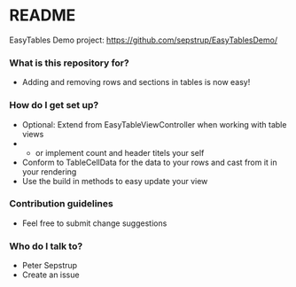 # README #

EasyTables
Demo project: https://github.com/sepstrup/EasyTablesDemo/

### What is this repository for? ###

* Adding and removing rows and sections in tables is now easy!

### How do I get set up? ###

* Optional: Extend from EasyTableViewController when working with table views
* - or implement count and header titels your self
* Conform to TableCellData for the data to your rows and cast from it in your rendering
* Use the build in methods to easy update your view

### Contribution guidelines ###

* Feel free to submit change suggestions

### Who do I talk to? ###

* Peter Sepstrup
* Create an issue
